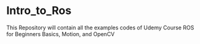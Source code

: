 # Intro_to_Ros
This Repository will contain all the examples codes of Udemy Course ROS for Beginners Basics, Motion, and OpenCV
